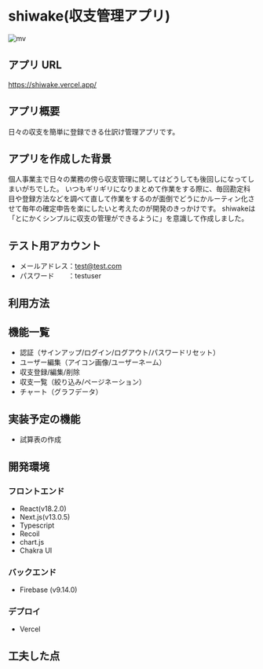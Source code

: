 # shiwake(収支管理アプリ)
![mv](https://user-images.githubusercontent.com/64601252/212521592-b75c2e0b-5c29-4873-9abe-f6d9b14fb1ca.gif)

## アプリ URL
https://shiwake.vercel.app/

## アプリ概要
日々の収支を簡単に登録できる仕訳け管理アプリです。

## アプリを作成した背景
個人事業主で日々の業務の傍ら収支管理に関してはどうしても後回しになってしまいがちでした。
いつもギリギリになりまとめて作業をする際に、毎回勘定科目や登録方法などを調べて直して作業をするのが面倒でどうにかルーティン化させて毎年の確定申告を楽にしたいと考えたのが開発のきっかけです。
shiwakeは「とにかくシンプルに収支の管理ができるように」を意識して作成しました。

## テスト用アカウント
* メールアドレス：test@test.com
* パスワード　　：testuser

## 利用方法

## 機能一覧
* 認証（サインアップ/ログイン/ログアウト/パスワードリセット）
* ユーザー編集（アイコン画像/ユーザーネーム）
* 収支登録/編集/削除
* 収支一覧（絞り込み/ページネーション）
* チャート（グラフデータ）

## 実装予定の機能
* 試算表の作成

## 開発環境
### フロントエンド
* React(v18.2.0)
* Next.js(v13.0.5)
* Typescript
* Recoil
* chart.js
* Chakra UI

### バックエンド
* Firebase (v9.14.0)

### デプロイ
* Vercel

## 工夫した点
